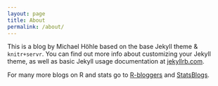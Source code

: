 ```yaml
---
layout: page
title: About
permalink: /about/
---
```


This is a blog by Michael Höhle based on the base Jekyll theme & `knitr+servr`.
You can find out more
info about customizing your Jekyll theme, as well as basic Jekyll
usage documentation at [jekyllrb.com](http://jekyllrb.com/).

For many more blogs on R and stats go to
[R-bloggers](http://www.r-bloggers.com/) and [StatsBlogs](http://www.statsblogs.com/).
